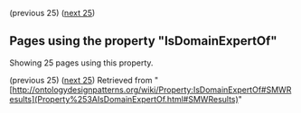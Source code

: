 (previous 25) ([next 25](http://ontologydesignpatterns.org/wiki/index.php?title=Property:IsDomainExpertOf&from=OlesyaBorovikova#SMWResults "Property:IsDomainExpertOf"))
## Pages using the property "IsDomainExpertOf"


Showing 25 pages using this property.


(previous 25) ([next 25](http://ontologydesignpatterns.org/wiki/index.php?title=Property:IsDomainExpertOf&from=OlesyaBorovikova#SMWResults "Property:IsDomainExpertOf"))
Retrieved from "[http://ontologydesignpatterns.org/wiki/Property:IsDomainExpertOf#SMWResults](Property%253AIsDomainExpertOf.html#SMWResults)"